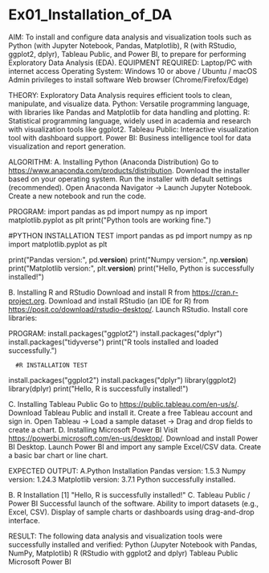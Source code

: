 # Ex01_Installation_of_DA
AIM:
To install and configure data analysis and visualization tools such as Python (with Jupyter Notebook, Pandas, Matplotlib), R (with RStudio, ggplot2, dplyr), Tableau Public, and Power BI, to prepare for performing Exploratory Data Analysis (EDA).
EQUIPMENT REQUIRED:
Laptop/PC with internet access
Operating System: Windows 10 or above / Ubuntu / macOS
Admin privileges to install software
Web browser (Chrome/Firefox/Edge)

THEORY:
Exploratory Data Analysis requires efficient tools to clean, manipulate, and visualize data.
Python: Versatile programming language, with libraries like Pandas and Matplotlib for data handling and plotting.
R: Statistical programming language, widely used in academia and research with visualization tools like ggplot2.
Tableau Public: Interactive visualization tool with dashboard support.
Power BI: Business intelligence tool for data visualization and report generation.

ALGORITHM:
A. Installing Python (Anaconda Distribution)
Go to https://www.anaconda.com/products/distribution.
Download the installer based on your operating system.
Run the installer with default settings (recommended).
Open Anaconda Navigator → Launch Jupyter Notebook.
Create a new notebook and run the code.

PROGRAM:
import pandas as pd
import numpy as np
import matplotlib.pyplot as plt
print("Python tools are working fine.")

#PYTHON INSTALLATION TEST
import pandas as pd
import numpy as np
import matplotlib.pyplot as plt

print("Pandas version:", pd.__version__)
print("Numpy version:", np.__version__)
print("Matplotlib version:", plt.__version__)
print("Hello, Python is successfully installed!")




B. Installing R and RStudio
Download and install R from https://cran.r-project.org.
Download and install RStudio (an IDE for R) from https://posit.co/download/rstudio-desktop/.
Launch RStudio.
Install core libraries:

PROGRAM:
install.packages("ggplot2")
install.packages("dplyr")
install.packages("tidyverse")
print("R tools installed and loaded successfully.")

      #R INSTALLATION TEST
install.packages("ggplot2")
install.packages("dplyr")
library(ggplot2)
library(dplyr)
print("Hello, R is successfully installed!")

C. Installing Tableau Public
Go to https://public.tableau.com/en-us/s/.
Download Tableau Public and install it.
Create a free Tableau account and sign in.
Open Tableau → Load a sample dataset → Drag and drop fields to create a chart.
D. Installing Microsoft Power BI
Visit https://powerbi.microsoft.com/en-us/desktop/.
Download and install Power BI Desktop.
Launch Power BI and import any sample Excel/CSV data.
Create a basic bar chart or line chart.


EXPECTED OUTPUT:
A.Python Installation
Pandas version: 1.5.3
Numpy version: 1.24.3
Matplotlib version: 3.7.1
Python successfully installed.

B. R Installation
[1] "Hello, R is successfully installed!"
C. Tableau Public / Power BI
Successful launch of the software.
Ability to import datasets (e.g., Excel, CSV).
Display of sample charts or dashboards using drag-and-drop interface.

RESULT:
The following data analysis and visualization tools were successfully installed and verified:
Python (Jupyter Notebook with Pandas, NumPy, Matplotlib)
R (RStudio with ggplot2 and dplyr)
Tableau Public
Microsoft Power BI
